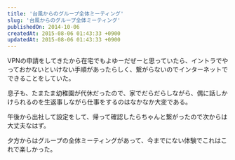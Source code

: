 ```yaml
---
title: '台風からのグループ全体ミーティング'
slug: '台風からのグループ全体ミーティング'
publishedOn: 2014-10-06
createdAt: 2015-08-06 01:43:33 +0900
updatedAt: 2015-08-06 01:43:33 +0900
---
```

VPNの申請をしてきたから在宅でもよゆーだぜーと思っていたら、イントラでやっておかないといけない手順があったらしく、繋がらないのでインターネットでできることをしていた。

息子も、たまたま幼稚園が代休だったので、家でだらだらしながら、偶に話しかけられるのを生返事しながら仕事をするのはなかなか大変である。

午後から出社して設定をして、帰って確認したらちゃんと繋がったので次からは大丈夫なはず。

夕方からはグループの全体ミーティングがあって、今までにない体験でこれはこれで楽しかった。
